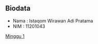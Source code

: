 ## Biodata
- Nama  : Istaqom Wirawan Adi Pratama
- NIM   : 11201043

[Minggu 1](tugas%201/minggu%201.md)